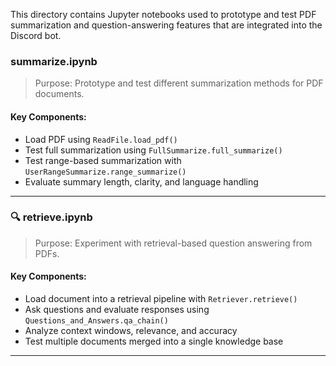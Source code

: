 This directory contains Jupyter notebooks used to prototype and test PDF summarization and question-answering features that are integrated into the Discord bot.

### summarize.ipynb

> Purpose: Prototype and test different summarization methods for PDF documents.

#### Key Components:

- Load PDF using `ReadFile.load_pdf()`
- Test full summarization using `FullSummarize.full_summarize()`
- Test range-based summarization with `UserRangeSummarize.range_summarize()`
- Evaluate summary length, clarity, and language handling

---

### 🔍 retrieve.ipynb

> Purpose: Experiment with retrieval-based question answering from PDFs.

#### Key Components:

- Load document into a retrieval pipeline with `Retriever.retrieve()`
- Ask questions and evaluate responses using `Questions_and_Answers.qa_chain()`
- Analyze context windows, relevance, and accuracy
- Test multiple documents merged into a single knowledge base

---

